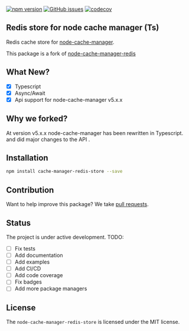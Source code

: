 [![npm version](https://badge.fury.io/js/cache-manager-redis-store.svg)](https://badge.fury.io/js/cache-manager-redis-store)
[![GitHub issues](https://img.shields.io/github/issues/dabroek/node-cache-manager-redis-store.svg)](https://github.com/dabroek/node-cache-manager-redis-store/issues)
[![codecov](https://codecov.io/github/dabroek/node-cache-manager-redis-store/branch/master/graph/badge.svg?token=QmCNGyCLlD)](https://codecov.io/github/dabroek/node-cache-manager-redis-store)

## Redis store for node cache manager (Ts)
Redis cache store for [node-cache-manager](https://github.com/node-cache-manager/node-cache-manager).

This package is a fork of [node-cache-manager-redis](https://github.com/dabroek/node-cache-manager-redis-store)

## What New?
* [x] Typescript
* [x] Async/Await
* [x] Api support for node-cache-manager v5.x.x

## Why we forked?
At version v5.x.x node-cache-manager has been rewritten in Typescript. and did major changes to the API .



Installation
------------
```sh
npm install cache-manager-redis-store --save
```

Contribution
------------

Want to help improve this package? We take [pull requests](https://github.com/blindspot-security/node-cache-manager-redis-store/pulls).

## Status
The project is under active development.
TODO:
* [ ] Fix tests
* [ ] Add documentation
* [ ] Add examples
* [ ] Add CI/CD
* [ ] Add code coverage
* [ ] Fix badges
* [ ] Add more package managers

License
-------

The `node-cache-manager-redis-store` is licensed under the MIT license.
